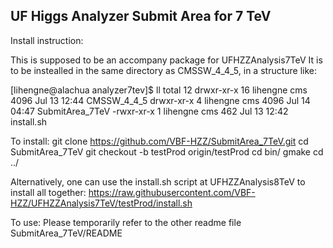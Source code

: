 UF Higgs Analyzer Submit Area for 7 TeV
----

Install instruction:

This is supposed to be an accompany package for UFHZZAnalysis7TeV
It is to be instealled in the same directory as CMSSW_4_4_5, in a structure like:

[lihengne@alachua analyzer7tev]$ ll
total 12
drwxr-xr-x 16 lihengne cms 4096 Jul 13 12:44 CMSSW_4_4_5
drwxr-xr-x  4 lihengne cms 4096 Jul 14 04:47 SubmitArea_7TeV
-rwxr-xr-x  1 lihengne cms  462 Jul 13 12:42 install.sh

To install:
git clone https://github.com/VBF-HZZ/SubmitArea_7TeV.git
cd SubmitArea_7TeV 
git checkout -b testProd origin/testProd
cd bin/
gmake
cd ../

Alternatively, one can use the install.sh script at UFHZZAnalysis8TeV to install all together:
https://raw.githubusercontent.com/VBF-HZZ/UFHZZAnalysis7TeV/testProd/install.sh


To use:
Please temporarily refer to the other readme file SubmitArea_7TeV/README


